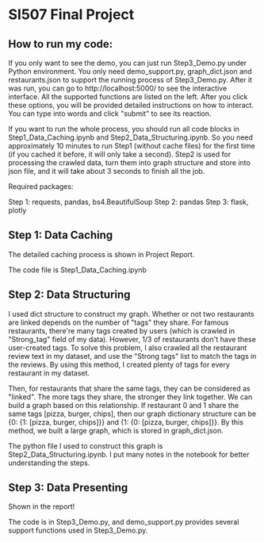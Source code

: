 # SI507 Final Project

## How to run my code:

If you only want to see the demo, you can just run Step3_Demo.py under Python environment. You only need demo_support.py, graph_dict.json and restaurants.json to support the running process of Step3_Demo.py. After it was run, you can go to http://localhost:5000/ to see the interactive interface. All the supported functions are listed on the left. After you click these options, you will be provided detailed instructions on how to interact. You can type into words and click "submit" to see its reaction.

If you want to run the whole process, you should run all code blocks in Step1_Data_Caching.ipynb and Step2_Data_Structuring.ipynb. So you need approximately 10 minutes to run Step1 (without cache files) for the first time (if you cached it before, it will only take a second). Step2 is used for processing the crawled data, turn them into graph structure and store into json file, and it will take about 3 seconds to finish all the job.

Required packages:

Step 1: requests, pandas, bs4.BeautifulSoup
Step 2: pandas
Step 3: flask, plotly


## Step 1: Data Caching

The detailed caching process is shown in Project Report.

The code file is Step1_Data_Caching.ipynb

## Step 2: Data Structuring

I used dict structure to construct my graph. Whether or not two restaurants are linked depends on the number of "tags" they share. For famous restaurants, there're many tags created by users (which is crawled in "Strong_tag" field of my data). However, 1/3 of restaurants don't have these user-created tags. To solve this problem, I also crawled all the restaurant review text in my dataset, and use the "Strong tags" list to match the tags in the reviews. By using this method, I created plenty of tags for every restaurant in my dataset.

Then, for restaurants that share the same tags, they can be considered as "linked". The more tags they share, the stronger they link together. We can build a graph based on this relationship. If restaurant 0 and 1 share the same tags [pizza, burger, chips], then our graph dictionary structure can be {0: {1: [pizza, burger, chips]}} and {1: {0: [pizza, burger, chips]}}. By this method, we built a large graph, which is stored in graph_dict.json.

The python file I used to construct this graph is Step2_Data_Structuring.ipynb. I put many notes in the notebook for better understanding the steps.

## Step 3: Data Presenting

Shown in the report!

The code is in Step3_Demo.py, and demo_support.py provides several support functions used in Step3_Demo.py.